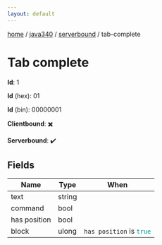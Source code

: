 ```yaml
---
layout: default
---
```


[home](/)  /  [java340](/protocol/java340)  /  [serverbound](/protocol/java340/serverbound)  /  tab-complete

# Tab complete

**Id**: 1

**Id** (hex): 01

**Id** (bin): 00000001

**Clientbound**: ✖️

**Serverbound**: ✔️

## Fields

Name | Type | When
---|---|:---:
text | string | 
command | bool | 
has position | bool | 
block | ulong | <code>has position</code> is <code><span style="color:#009688">true</span></code>


